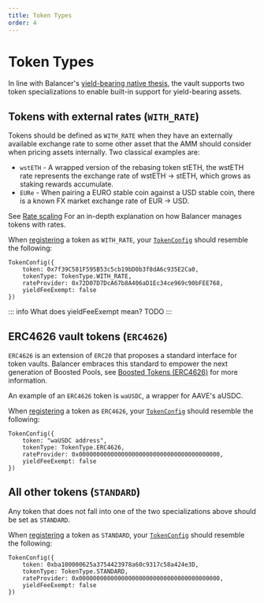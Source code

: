 ```yaml
---
title: Token Types
order: 4
---
```



# Token Types
In line with Balancer's [yield-bearing native thesis](), the vault supports two token specializations to enable built-in support for yield-bearing assets.

## Tokens with external rates (`WITH_RATE`)

Tokens should be defined as `WITH_RATE` when they have an externally available exchange rate to some other asset that the AMM should consider when pricing assets internally. Two classical examples are:

- `wstETH` - A wrapped version of the rebasing token stETH, the wstETH rate represents the exchange rate of wstETH -> stETH, which grows as staking rewards accumulate.
- `EURe` - When pairing a EURO stable coin against a USD stable coin, there is a known FX market exchange rate of EUR -> USD. 

See [Rate scaling](./rate-scaling.md) For an in-depth explanation on how Balancer manages tokens with rates.

When [registering](https://github.com/balancer/balancer-v3-monorepo/blob/main/pkg/vault/contracts/VaultExtension.sol#L156) a token as `WITH_RATE`, your [`TokenConfig`](https://github.com/balancer/balancer-v3-monorepo/blob/main/pkg/interfaces/contracts/vault/VaultTypes.sol#L68) should resemble the following:
```solidity
TokenConfig({
    token: 0x7f39C581F595B53c5cb19bD0b3f8dA6c935E2Ca0,
    tokenType: TokenType.WITH_RATE,
    rateProvider: 0x72D07D7DcA67b8A406aD1Ec34ce969c90bFEE768,
    yieldFeeExempt: false
})
```

::: info What does yieldFeeExempt mean?
TODO
:::

## ERC4626 vault tokens (`ERC4626`)
`ERC4626` is an extension of `ERC20` that proposes a standard interface for token vaults. Balancer embraces this standard to empower the next generation of Boosted Pools, see [Boosted Tokens (ERC4626)](./boosted-tokens-erc4626.md) for more information.

An example of an `ERC4626` token is `waUSDC`, a wrapper for AAVE's aUSDC.

When [registering](https://github.com/balancer/balancer-v3-monorepo/blob/main/pkg/vault/contracts/VaultExtension.sol#L156) a token as `ERC4626`, your [`TokenConfig`](https://github.com/balancer/balancer-v3-monorepo/blob/main/pkg/interfaces/contracts/vault/VaultTypes.sol#L68) should resemble the following:
```solidity
TokenConfig({
    token: "waUSDC address",
    tokenType: TokenType.ERC4626,
    rateProvider: 0x0000000000000000000000000000000000000000,
    yieldFeeExempt: false
})
```

## All other tokens (`STANDARD`)
Any token that does not fall into one of the two specializations above should be set as `STANDARD`. 

When [registering](https://github.com/balancer/balancer-v3-monorepo/blob/main/pkg/vault/contracts/VaultExtension.sol#L156) a token as `STANDARD`, your [`TokenConfig`](https://github.com/balancer/balancer-v3-monorepo/blob/main/pkg/interfaces/contracts/vault/VaultTypes.sol#L68) should resemble the following:
```solidity
TokenConfig({
    token: 0xba100000625a3754423978a60c9317c58a424e3D,
    tokenType: TokenType.STANDARD,
    rateProvider: 0x0000000000000000000000000000000000000000,
    yieldFeeExempt: false
})
```
